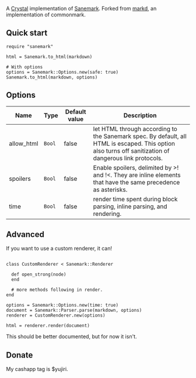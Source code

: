A [Crystal](https://crystal-lang.org) implementation of [Sanemark](https://yujiri.xyz/sanemark). Forked from [markd](https://github.com/icyleaf/markd), an implementation of commonmark.

## Quick start

```crystal
require "sanemark"

html = Sanemark.to_html(markdown)

# With options
options = Sanemark::Options.new(safe: true)
Sanemark.to_html(markdown, options)
```

## Options

| Name        | Type   | Default value | Description                                                                                                                                                                   |
| ----------- | ------ | ------------- | ----------------------------------------------------------------------------------------------------------------------------------------------------------------------------- |
| allow_html  | `Bool` | false         | let HTML through according to the Sanemark spec. By default, all HTML is escaped. This option also turns off sanitization of dangerous link protocols.                        |
| spoilers    | `Bool` | false         | Enable spoilers, delimited by >! and !<. They are inline elements that have the same precedence as asterisks.                                                                 |
| time        | `Bool` | false         | render time spent during block parsing, inline parsing, and rendering.                                                                                                        |

## Advanced

If you want to use a custom renderer, it can!

```crystal

class CustomRenderer < Sanemark::Renderer

  def open_strong(node)
  end

  # more methods following in render.
end

options = Sanemark::Options.new(time: true)
document = Sanemark::Parser.parse(markdown, options)
renderer = CustomRenderer.new(options)

html = renderer.render(document)
```

This should be better documented, but for now it isn't.

## Donate

My cashapp tag is $yujiri.
